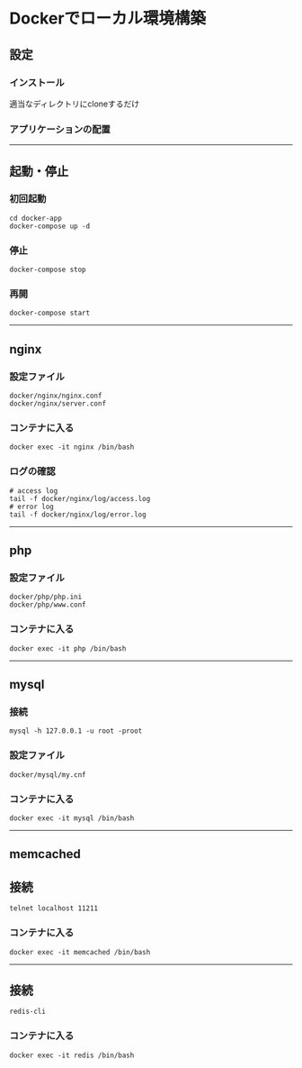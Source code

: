 # Dockerでローカル環境構築

## 設定

### インストール
適当なディレクトリにcloneするだけ

### アプリケーションの配置

---

## 起動・停止

### 初回起動

```
cd docker-app
docker-compose up -d
```

### 停止

```
docker-compose stop
```

### 再開
```
docker-compose start
```

---

## nginx

### 設定ファイル
```
docker/nginx/nginx.conf
docker/nginx/server.conf
```

### コンテナに入る
```
docker exec -it nginx /bin/bash
```

### ログの確認
```
# access log
tail -f docker/nginx/log/access.log
# error log
tail -f docker/nginx/log/error.log
```

---

## php

### 設定ファイル
```
docker/php/php.ini
docker/php/www.conf
```

### コンテナに入る
```
docker exec -it php /bin/bash
```

---

## mysql

### 接続
```
mysql -h 127.0.0.1 -u root -proot
```

### 設定ファイル
```
docker/mysql/my.cnf
```

### コンテナに入る
```
docker exec -it mysql /bin/bash
```

---

## memcached

## 接続
```
telnet localhost 11211
```

### コンテナに入る
```
docker exec -it memcached /bin/bash
```

---

## 接続
```
redis-cli
```

### コンテナに入る
```
docker exec -it redis /bin/bash
```
